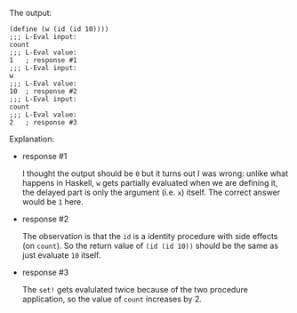 The output:

    (define (w (id (id 10))))
    ;;; L-Eval input:
    count
    ;;; L-Eval value:
    1   ; response #1
    ;;; L-Eval input:
    w
    ;;; L-Eval value:
    10  ; response #2
    ;;; L-Eval input:
    count
    ;;; L-Eval value:
    2   ; response #3


Explanation:

* response #1

    I thought the output should be `0` but it turns out I was wrong:
    unlike what happens in Haskell, `w` gets partially evaluated when
    we are defining it, the delayed part is only the argument (i.e. `x`)
    itself. The correct answer would be `1` here.

* response #2

    The observation is that the `id` is a identity procedure
    with side effects (on `count`).
    So the return value of `(id (id 10))` should be the same
    as just evaluate `10` itself.

* response #3

    The `set!` gets evalulated twice because of the two procedure
    application, so the value of `count` increases by 2.
